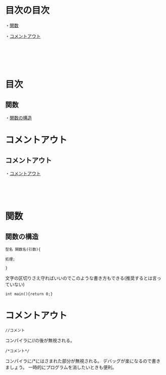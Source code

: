 # 目次の目次
・[関数](#anchor0000)</p>
・[コメントアウト](#anchor0001)</p>

<br>
<br>
<br>
<br>

# 目次
<a id="anchor0000"></a>
## 関数
・[関数の構造](#anchor0100)</p>


# コメントアウト
<a id="anchor0001"></a>
## コメントアウト
・[コメントアウト](#anchor0200)</p>

<br>
<br>
<br>

# 関数
<a id="anchor0200"></a>
## 関数の構造

```
型名 関数名(引数){

処理;

}
```
文字の区切りさえ守ればいいのでこのような書き方もできる(推奨するとは言っていない)
```
int main(){return 0;}
```

# コメントアウト

```
//コメント
```
コンパイラに//の後が無視される。

```
/*コメント*/
```
コンパイラに/*にはさまれた部分が無視される。
デバッグが楽になるので書きましょう。
一時的にプログラムを消したいときも便利。